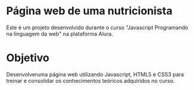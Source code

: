 # Página web de uma nutricionista
Este é um projeto desenvolvido durante o curso "Javascript Programando na linguagem da web" na plataforma Alura.

# Objetivo
Desenvolveruma página web utilizando Javascript, HTML5 e CSS3 para treinar e consolidar os conhecimentos teóricos adquiridos no curso.
